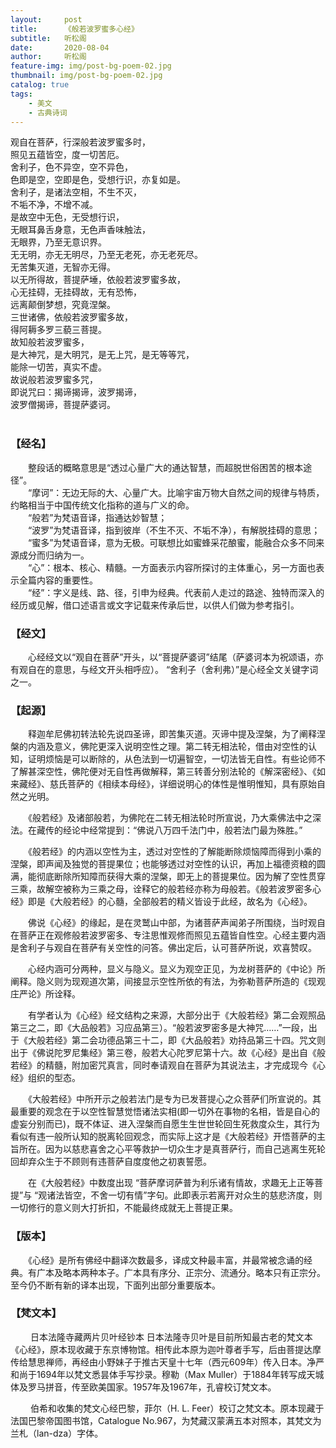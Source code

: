 ```yaml
---
layout:     post
title:      《般若波罗蜜多心经》
subtitle:   听松阁
date:       2020-08-04
author:     听松阁
feature-img: img/post-bg-poem-02.jpg
thumbnail: img/post-bg-poem-02.jpg
catalog: true
tags:
    - 美文
    - 古典诗词
---
```


观自在菩萨，行深般若波罗蜜多时，<br>
照见五蕴皆空，度一切苦厄。<br>
舍利子，色不异空，空不异色，<br>
色即是空，空即是色，受想行识，亦复如是。<br>
舍利子，是诸法空相，不生不灭，<br>
不垢不净，不增不减。<br>
是故空中无色，无受想行识，<br>
无眼耳鼻舌身意，无色声香味触法，<br>
无眼界，乃至无意识界。<br>
无无明，亦无无明尽，乃至无老死，亦无老死尽。<br>
无苦集灭道，无智亦无得。<br>
以无所得故，菩提萨埵，依般若波罗蜜多故，<br>
心无挂碍，无挂碍故，无有恐怖，<br>
远离颠倒梦想，究竟涅槃。<br>
三世诸佛，依般若波罗蜜多故，<br>
得阿耨多罗三藐三菩提。<br>
故知般若波罗蜜多，<br>
是大神咒，是大明咒，是无上咒，是无等等咒，<br>
能除一切苦，真实不虚。<br>
故说般若波罗蜜多咒，<br>
即说咒曰：揭谛揭谛，波罗揭谛，<br>
波罗僧揭谛，菩提萨婆诃。<br>
<br>


### 【经名】

　　整段话的概略意思是“透过心量广大的通达智慧，而超脱世俗困苦的根本途径”。<br>
　　“摩诃”：无边无际的大、心量广大。比喻宇宙万物大自然之间的规律与特质，约略相当于中国传统文化指称的道与广义的命。<br>
　　“般若”为梵语音译，指通达妙智慧；<br>
　　“波罗”为梵语音译，指到彼岸（不生不灭、不垢不净），有解脱挂碍的意思；<br>
　　“蜜多”为梵语音译，意为无极。可联想比如蜜蜂采花酿蜜，能融合众多不同来源成分而归纳为一。<br>
　　“心”：根本、核心、精髓。一方面表示内容所探讨的主体重心，另一方面也表示全篇内容的重要性。<br>
　　“经”：字义是线、路、径，引申为经典。代表前人走过的路途、独特而深入的经历或见解，借口述语言或文字记载来传承后世，以供人们做为参考指引。<br>

### 【经文】
　　心经经文以“观自在菩萨”开头，以“菩提萨婆诃”结尾（萨婆诃本为祝颂语，亦有观自在的意思，与经文开头相呼应）。 “舍利子（舍利弗）”是心经全文关键字词之一。

### 【起源】
　　释迦牟尼佛初转法轮先说四圣谛，即苦集灭道。灭谛中提及涅槃，为了阐释涅槃的内涵及意义，佛陀更深入说明空性之理。第二转无相法轮，借由对空性的认知，证明烦恼是可以断除的，从色法到一切遍智空，一切法皆无自性。有些论师不了解甚深空性，佛陀便对无自性再做解释，第三转善分别法轮的《解深密经》、《如来藏经》、慈氏菩萨的《相续本母经》，详细说明心的体性是惟明惟知，具有原始自然之光明。
  
　　《般若经》及诸部般若，为佛陀在二转无相法轮时所宣说，乃大乘佛法中之深法。在藏传的经论中经常提到：“佛说八万四千法门中，般若法门最为殊胜。”
  
　　《般若经》的内涵以空性为主，透过对空性的了解能断除烦恼障而得到小乘的涅槃，即声闻及独觉的菩提果位；也能够透过对空性的认识，再加上福德资粮的圆满，能彻底断除所知障而获得大乘的涅槃，即无上的菩提果位。因为解了空性贯穿三乘，故解空被称为三乘之母，诠释它的般若经亦称为母般若。《般若波罗密多心经》即是《大般若经》的心髓，全部般若的精义皆设于此经，故名为《心经》。
  
　　佛说《心经》的缘起，是在灵鹫山中部，为诸菩萨声闻弟子所围绕，当时观自在菩萨正在观修般若波罗密多、专注思惟观修而照见五蕴皆自性空。心经主要内涵是舍利子与观自在菩萨有关空性的问答。佛出定后，认可菩萨所说，欢喜赞叹。
  
　　心经内涵可分两种，显义与隐义。显义为观空正见，为龙树菩萨的《中论》所阐释。隐义则为现观道次第，间接显示空性所依的有法，为弥勒菩萨所造的《现观庄严论》所诠释。
  
　　有学者认为《心经》经文结构之来源，大部分出于《大般若经》第二会观照品第三之二，即《大品般若》习应品第三）。“般若波罗密多是大神咒……”一段，出于《大般若经》第二会功德品第三十二，即《大品般若》劝持品第三十四。咒文则出于《佛说陀罗尼集经》第三卷，般若大心陀罗尼第十六。故《心经》是出自《般若经》的精髓，附加密咒真言，同时奉请观自在菩萨为其说法主，才完成现今《心经》组织的型态。
  
　　《大般若经》中所开示之般若法门是专为已发菩提心之众菩萨们所宣说的。其最重要的观念在于以空性智慧觉悟诸法实相(即一切外在事物的名相，皆是自心的虚妄分别而已)，既不体证、进入涅槃而自愿生生世世轮回生死救度众生，其行为看似有违一般所认知的脱离轮回观念，而实际上这才是《大般若经》开悟菩萨的主旨所在。因为以慈悲喜舍之心平等救护一切众生才是真菩萨行，而自己逃离生死轮回却弃众生于不顾则有违菩萨自度度他之初衷誓愿。
  
　　在《大般若经》中数度出现 “菩萨摩诃萨普为利乐诸有情故，求趣无上正等菩提”与 “观诸法皆空，不舍一切有情”字句。此即表示若离开对众生的慈悲济度，则一切修行的意义则大打折扣，不能最终成就无上菩提正果。

### 【版本】
　　《心经》是所有佛经中翻译次数最多，译成文种最丰富，并最常被念诵的经典。有广本及略本两种本子。广本具有序分、正宗分、流通分。略本只有正宗分。至今仍不断有新的译本出现，下面列出部分重要版本。

### 【梵文本】
　　 日本法隆寺藏两片贝叶经钞本 日本法隆寺贝叶是目前所知最古老的梵文本《心经》，原本现收藏于东京博物馆。相传此本原为迦叶尊者手写，后由菩提达摩传给慧思禅师，再经由小野妹子于推古天皇十七年（西元609年）传入日本。净严和尚于1694年以梵文悉昙体手写抄录。穆勒（Max Muller）于1884年转写成天城体及罗马拼音，传至欧美国家。1957年及1967年，孔睿校订梵文本。
   
　　 伯希和收集的梵文心经巴黎，菲尔（H. L. Feer）校订之梵文本。原本现藏于法国巴黎帝国图书馆，Catalogue No.967，为梵藏汉蒙满五本对照本，其梵文为兰札（lan-dza）字体。
